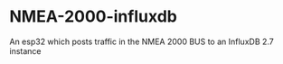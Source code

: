 # NMEA-2000-influxdb
An esp32 which posts traffic in the NMEA 2000 BUS to an InfluxDB 2.7 instance

